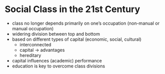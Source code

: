 # Social Class in the 21st Century

- class no longer depends primarily on one’s occupation (non-manual or manual occupation)
- widering division between top and bottom
- based on different types of capital (economic, social, cultural)
    - interconnected
    - capital → advantages
    - hereditary
- capital influences (academic) performance
- education is key to overcome class divisions